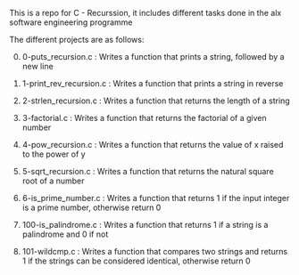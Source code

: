 This is a repo for C - Recurssion, it includes different tasks done in the alx software engineering programme

The different projects are as follows:

0) 0-puts_recursion.c : Writes a function that prints a string, followed by a new line

1) 1-print_rev_recursion.c : Writes a function that prints a string in reverse

2) 2-strlen_recursion.c : Writes a function that returns the length of a string

3) 3-factorial.c : Writes a function that returns the factorial of a given number

4) 4-pow_recursion.c : Writes a function that returns the value of x raised to the power of y

5) 5-sqrt_recursion.c : Writes a function that returns the natural square root of a number

6) 6-is_prime_number.c : Writes a function that returns 1 if the input integer is a prime number, otherwise return 0

7) 100-is_palindrome.c : Writes a function that returns 1 if a string is a palindrome and 0 if not

8) 101-wildcmp.c : Writes a function that compares two strings and returns 1 if the strings can be considered identical, otherwise return 0
